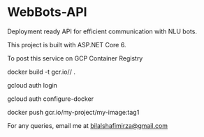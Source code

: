 # WebBots-API
Deployment ready API for efficient communication with NLU bots. 

This project is built with ASP.NET Core 6.

To post this service on GCP Container Registry

docker build -t gcr.io/<project-name>/<service-name> .

gcloud auth login

gcloud auth configure-docker

docker push gcr.io/my-project/my-image:tag1



For any queries, email me at bilalshafimirza@gmail.com
